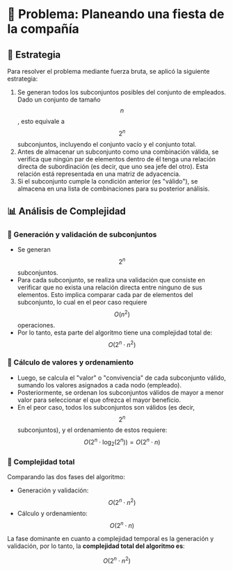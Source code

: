 # 📌 Problema: Planeando una fiesta de la compañía

## 🧠 Estrategia

Para resolver el problema mediante fuerza bruta, se aplicó la siguiente estrategia:

1. Se generan todos los subconjuntos posibles del conjunto de empleados. Dado un conjunto de tamaño $$n$$, esto equivale a $$2^n$$ subconjuntos, incluyendo el conjunto vacío y el conjunto total.
2. Antes de almacenar un subconjunto como una combinación válida, se verifica que ningún par de elementos dentro de él tenga una relación directa de subordinación (es decir, que uno sea jefe del otro). Esta relación está representada en una matriz de adyacencia.
3. Si el subconjunto cumple la condición anterior (es "válido"), se almacena en una lista de combinaciones para su posterior análisis.

## 📊 Análisis de Complejidad

### 🔹 Generación y validación de subconjuntos

- Se generan $$2^n$$ subconjuntos.
- Para cada subconjunto, se realiza una validación que consiste en verificar que no exista una relación directa entre ninguno de sus elementos. Esto implica comparar cada par de elementos del subconjunto, lo cual en el peor caso requiere $$O(n^2)$$ operaciones.
- Por lo tanto, esta parte del algoritmo tiene una complejidad total de:
  $$O(2^n \cdot n^2)$$

### 🔹 Cálculo de valores y ordenamiento

- Luego, se calcula el "valor" o "convivencia" de cada subconjunto válido, sumando los valores asignados a cada nodo (empleado).
- Posteriormente, se ordenan los subconjuntos válidos de mayor a menor valor para seleccionar el que ofrezca el mayor beneficio.
- En el peor caso, todos los subconjuntos son válidos (es decir, $$2^n$$ subconjuntos), y el ordenamiento de estos requiere:
  $$O(2^n \cdot \log_2(2^n)) = O(2^n \cdot n)$$

### 🧮 Complejidad total

Comparando las dos fases del algoritmo:

- Generación y validación: $$O(2^n \cdot n^2)$$
- Cálculo y ordenamiento: $$O(2^n \cdot n)$$

La fase dominante en cuanto a complejidad temporal es la generación y validación, por lo tanto, la **complejidad total del algoritmo es**:

$$O(2^n \cdot n^2)$$
